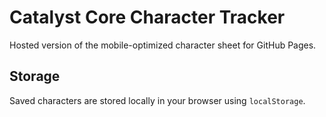 # Catalyst Core Character Tracker

Hosted version of the mobile-optimized character sheet for GitHub Pages.

## Storage

Saved characters are stored locally in your browser using `localStorage`.

